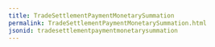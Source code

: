 ```yaml
---
title: TradeSettlementPaymentMonetarySummation
permalink: TradeSettlementPaymentMonetarySummation.html
jsonid: tradesettlementpaymentmonetarysummation
---
```

